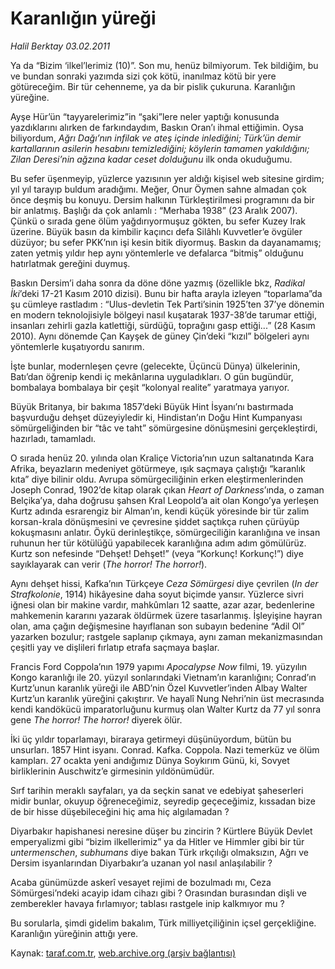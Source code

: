 # Karanlığın yüreği

*Halil Berktay 03.02.2011*

<div class="yazi"><p>Ya da “Bizim ‘ilkel’lerimiz (10)”. Son mu, henüz bilmiyorum. Tek bildiğim, bu ve bundan sonraki yazımda sizi çok kötü, inanılmaz kötü bir yere götüreceğim. Bir tür cehenneme, ya da bir pislik çukuruna. Karanlığın yüreğine.</p>
<p>Ayşe Hür’ün “tayyarelerimiz”in “şaki”lere neler yaptığı konusunda yazdıklarını alırken de farkındaydım, Baskın Oran’ı ihmal ettiğimin. Oysa biliyordum, <i>Ağrı Dağı’nın infilak ve ateş içinde inlediğini; Türk’ün demir kartallarının asilerin hesabını temizlediğini; köylerin tamamen yakıldığını; Zilan Deresi’nin ağzına kadar ceset dolduğunu</i> ilk onda okuduğumu. </p>
<p>Bu sefer üşenmeyip, yüzlerce yazısının yer aldığı kişisel web sitesine girdim; yıl yıl tarayıp buldum aradığımı. Meğer, Onur Öymen sahne almadan çok önce deşmiş bu konuyu. Dersim halkının Türkleştirilmesi programını da bir bir anlatmış. Başlığı da çok anlamlı : “Merhaba 1938” (23 Aralık 2007). Çünkü o sırada gene ölüm yağdırıyormuşuz gökten, bu sefer Kuzey Irak üzerine. Büyük basın da kimbilir kaçıncı defa Silâhlı Kuvvetler’e övgüler düzüyor; bu sefer PKK’nın işi kesin bitik diyormuş. Baskın da dayanamamış; zaten yetmiş yıldır hep aynı yöntemlerle ve defalarca “bitmiş” olduğunu hatırlatmak gereğini duymuş. </p>
<p>Baskın Dersim’i daha sonra da döne döne yazmış (özellikle bkz, <i>Radikal İki</i>’deki 17-21 Kasım 2010 dizisi). Bunu bir hafta arayla izleyen “toparlama”da şu cümleye rastladım : “Ulus-devletin Tek Parti’sinin 1925’ten 37’ye dönemin en modern teknolojisiyle bölgeyi nasıl kuşatarak 1937-38’de tarumar ettiği, insanları zehirli gazla katlettiği, sürdüğü, toprağını gasp ettiği...” (28 Kasım 2010). Aynı dönemde Çan Kayşek de güney Çin’deki “kızıl” bölgeleri aynı yöntemlerle kuşatıyordu sanırım.</p>
<p>İşte bunlar, modernleşen çevre (gelecekte, Üçüncü Dünya) ülkelerinin, Batı’dan öğrenip kendi iç mekânlarına uyguladıkları. O gün bugündür, bombalaya bombalaya bir çeşit “kolonyal realite” yaratmaya yarıyor.</p>
<p>Büyük Britanya, bir bakıma 1857’deki Büyük Hint İsyanı’nı bastırmada başvurduğu dehşet düzeyiyledir ki, Hindistan’ın Doğu Hint Kumpanyası sömürgeliğinden bir “tâc ve taht” sömürgesine dönüşmesini gerçekleştirdi, hazırladı, tamamladı. </p>
<p>O sırada henüz 20. yılında olan Kraliçe Victoria’nın uzun saltanatında Kara Afrika, beyazların medeniyet götürmeye, ışık saçmaya çalıştığı “karanlık kıta” diye bilinir oldu. Avrupa sömürgeciliğinin erken eleştirmenlerinden Joseph Conrad, 1902’de kitap olarak çıkan <i>Heart of Darkness</i>’ında, o zaman Belçika’ya, daha doğrusu şahsen Kral Leopold’a ait olan Kongo’ya yerleşen Kurtz adında esrarengiz bir Alman’ın, kendi küçük yöresinde bir tür zalim korsan-krala dönüşmesini ve çevresine şiddet saçtıkça ruhen çürüyüp kokuşmasını anlatır. Öykü derinleştikçe, sömürgeciliğin karanlığına ve insan ruhunun her tür kötülüğü yapabilecek karanlığına adım adım gömülürüz. Kurtz son nefesinde “Dehşet! Dehşet!” (veya “Korkunç! Korkunç!”) diye sayıklayarak can verir (<i>The horror! The horror!</i>). </p>
<p>Aynı dehşet hissi, Kafka’nın Türkçeye <i>Ceza Sömürgesi</i> diye çevrilen (<i>In der Strafkolonie</i>, 1914) hikâyesine daha soyut biçimde yansır. Yüzlerce sivri iğnesi olan bir makine vardır, mahkûmları 12 saatte, azar azar, bedenlerine mahkemenin kararını yazarak öldürmek üzere tasarlanmış. İşleyişine hayran olan, ama çağın değişmesine hayıflanan son subayın bedenine “Adil Ol” yazarken bozulur; rastgele saplanıp çıkmaya, aynı zaman mekanizmasından çeşitli yay ve dişlileri fırlatıp etrafa saçmaya başlar.</p>
<p>Francis Ford Coppola’nın 1979 yapımı <i>Apocalypse Now</i> filmi, 19. yüzyılın Kongo karanlığı ile 20. yüzyıl sonlarındaki Vietnam’ın karanlığını; Conrad’ın Kurtz’unun karanlık yüreği ile ABD’nin Özel Kuvvetler’inden Albay Walter Kurtz’un karanlık yüreğini çakıştırır. Ve hayalî Nung Nehri’nin üst mecrasında kendi kandökücü imparatorluğunu kurmuş olan Walter Kurtz da 77 yıl sonra gene <i>The horror! The horror!</i> diyerek ölür.</p>
<p>İki üç yıldır toparlamayı, biraraya getirmeyi düşünüyordum, bütün bu unsurları. 1857 Hint isyanı. Conrad. Kafka. Coppola. Nazi temerküz ve ölüm kampları. 27 ocakta yeni andığımız Dünya Soykırım Günü, ki, Sovyet birliklerinin Auschwitz’e girmesinin yıldönümüdür.</p>
<p>Sırf tarihin meraklı sayfaları, ya da seçkin sanat ve edebiyat şaheserleri midir bunlar, okuyup öğreneceğimiz, seyredip geçeceğimiz, kıssadan bize de bir hisse düşebileceğini hiç ama hiç algılamadan ?</p>
<p>Diyarbakır hapishanesi neresine düşer bu zincirin ? Kürtlere Büyük Devlet emperyalizmi gibi “bizim ilkellerimiz” ya da Hitler ve Himmler gibi bir tür <i>untermenschen</i>, <i>subhumans</i> diye bakan Türk ırkçılığı olmaksızın, Ağrı ve Dersim isyanlarından Diyarbakır’a uzanan yol nasıl anlaşılabilir ? </p>
<p>Acaba günümüzde askerî vesayet rejimi de bozulmadı mı, Ceza Sömürgesi’ndeki acayip idam cihazı gibi ? Orasından burasından dişli ve zemberekler havaya fırlamıyor; tablası rastgele inip kalkmıyor mu ?</p>
<p>Bu sorularla, şimdi gidelim bakalım, Türk milliyetçiliğinin içsel gerçekliğine. Karanlığın yüreğinin attığı yere.</p>
</div>

Kaynak: [taraf.com.tr](http://www.taraf.com.tr/halil-berktay/makale-karanligin-yuregi.htm), [web.archive.org (arşiv bağlantısı)](http://web.archive.org/web/20131022034215/http://www.taraf.com.tr/halil-berktay/makale-karanligin-yuregi.htm)
